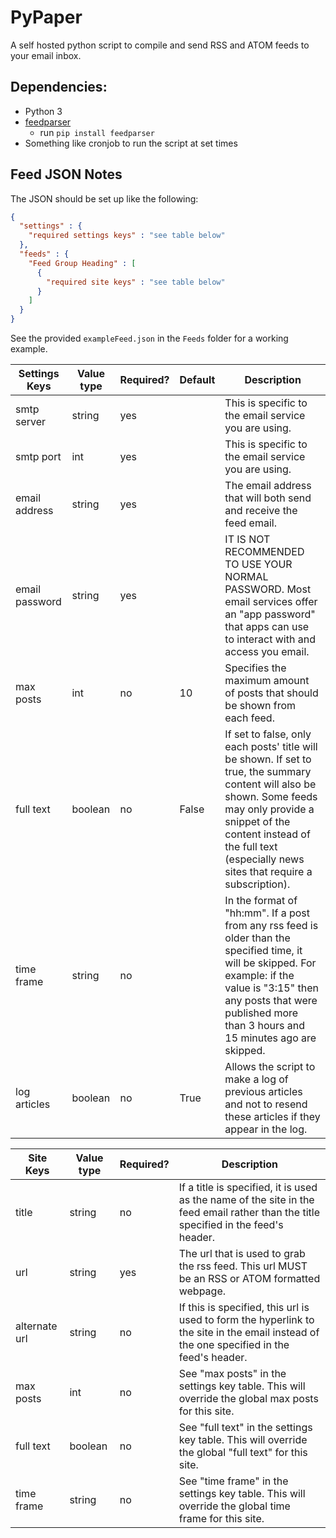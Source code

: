 # PyPaper
 
A self hosted python script to compile and send RSS and ATOM feeds to your email inbox.

## Dependencies:
- Python 3
- [feedparser](https://pypi.org/project/feedparser/)
  - run `pip install feedparser`
- Something like cronjob to run the script at set times

## Feed JSON Notes
The JSON should be set up like the following:
```json
{
  "settings" : {
    "required settings keys" : "see table below"
  },
  "feeds" : {
    "Feed Group Heading" : [
      {
        "required site keys" : "see table below"
      }
    ]
  }
}
```

See the provided `exampleFeed.json` in the `Feeds` folder for a working example.

Settings Keys  | Value type | Required? | Default | Description
---------------|------------|-----------|---------|----------------------------------------------------
smtp server    | string     | yes       |         | This is specific to the email service you are using.
smtp port      | int        | yes       |         | This is specific to the email service you are using.
email address  | string     | yes       |         | The email address that will both send and receive the feed email.
email password | string     | yes       |         | IT IS NOT RECOMMENDED TO USE YOUR NORMAL PASSWORD. Most email services offer an "app password" that apps can use to interact with and access you email.
max posts      | int        | no        | 10      | Specifies the maximum amount of posts that should be shown from each feed.
full text      | boolean    | no        | False   | If set to false, only each posts' title will be shown. If set to true, the summary content will also be shown. Some feeds may only provide a snippet of the content instead of the full text (especially news sites that require a subscription).
time frame     | string     | no        |         | In the format of "hh:mm". If a post from any rss feed is older than the specified time, it will be skipped. For example: if the value is "3:15" then any posts that were published more than 3 hours and 15 minutes ago are skipped.
log articles   | boolean    | no        | True    | Allows the script to make a log of previous articles and not to resend these articles if they appear in the log.

Site Keys      | Value type | Required? | Description
---------------|------------|-----------|----------------------------------------------------
title          | string     | no        | If a title is specified, it is used as the name of the site in the feed email rather than the title specified in the feed's header.
url            | string     | yes       | The url that is used to grab the rss feed. This url MUST be an RSS or ATOM formatted webpage.
alternate url  | string     | no        | If this is specified, this url is used to form the hyperlink to the site in the email instead of the one specified in the feed's header.
max posts      | int        | no        | See "max posts" in the settings key table. This will override the global max posts for this site.
full text      | boolean    | no        | See "full text" in the settings key table. This will override the global "full text" for this site.
time frame     | string     | no        | See "time frame" in the settings key table. This will override the global time frame for this site.
